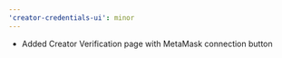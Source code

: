 ```yaml
---
'creator-credentials-ui': minor
---
```


- Added Creator Verification page with MetaMask connection button
